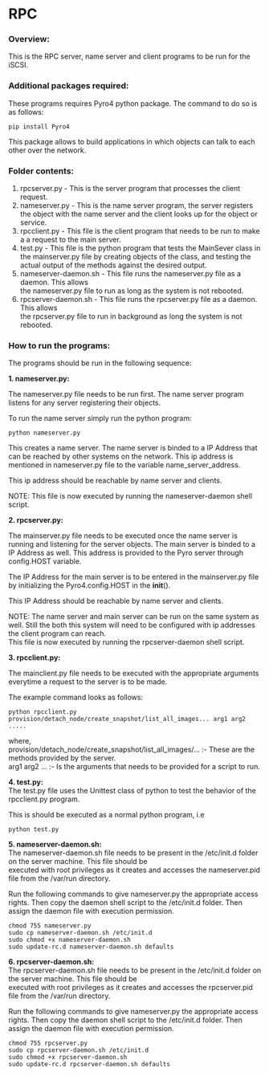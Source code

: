 # RPC

### Overview:  
This is the RPC server, name server and client programs to be run for the iSCSI.

### Additional packages required:  
These programs requires Pyro4 python package. The command to do so is as follows:  


    pip install Pyro4  

This package allows to build applications in which objects can talk to each other
over the network. 
  

### Folder contents:  
1. rpcserver.py - This is the server program that processes the client request.  
2. nameserver.py - This is the name server program, the server registers the object 
                   with the name server and the client looks up for the object or
                   service.  
3. rpcclient.py - This file is the client program that needs to be run to make a 
                   a request to the main server.
4. test.py  - This file is the python program that tests the MainSever class
                   in the mainserver.py file by creating objects of the class, and
                   testing the actual output of the methods against the desired output.  
5. nameserver-daemon.sh - This file runs the nameserver.py file as a daemon. This allows  
                          the nameserver.py file to run as long as the system is not rebooted.  
6. rpcserver-daemon.sh - This file runs the rpcserver.py file as a daemon. This allows  
                          the rpcserver.py file to run in background as long the system is not rebooted.
  
### How to run the programs:  
The programs should be run in the following sequence:  
  
**1. nameserver.py:**  
  
The nameserver.py file needs to be run first. The name server program listens for any
server registering their objects.  
  
To run the name server simply run the python program:  
  
    python nameserver.py  
  
This creates a name server. The name server is binded to a IP Address that can be reached
by other systems on the network. This ip address is mentioned in nameserver.py file to the
variable name_server_address.
  
This ip address should be reachable by name server and clients.  
  
NOTE: This file is now executed by running the nameserver-daemon shell script.
  
**2. rpcserver.py:**   
  
The mainserver.py file needs to be executed once the name server is running and listening for
the server objects. The main server is binded to a IP Address as well. This address is provided
to the Pyro server through config.HOST variable.  
  
The IP Address for the main server is to be entered in the mainserver.py file by initializing the 
 Pyro4.config.HOST in the __init__().
  
This IP Address should be reachable by name server and clients.   
  
NOTE: The name server and main server can be run on the same system as well. Still the both this 
      system will need to be configured with ip addresses the client program can reach.  
      This file is now executed by running the rpcserver-daemon shell script.
  
**3. rpcclient.py:**  
  
The mainclient.py file needs to be executed with the appropriate arguments everytime a request to
the server is to be made.  
  
The example command looks as follows:  
    
    python rpcclient.py provision/detach_node/create_snapshot/list_all_images... arg1 arg2 .....
  
where,  
     provision/detach_node/create_snapshot/list_all_images/... :- These are the methods provided by the server.  
     arg1 arg2 ... :- Is the arguments that needs to be provided for a script to run.  
  
**4. test.py:**  
The test.py file uses the Unittest class of python to test the behavior of the rpcclient.py program.  
  
This is should be executed as a normal python program, i.e  

    python test.py  
  
**5. nameserver-daemon.sh:**  
The nameserver-daemon.sh file needs to be present in the /etc/init.d folder on the server machine. This file should be  
executed with root privileges as it creates and accesses the nameserver.pid file from the /var/run directory.  

Run the following commands to give nameserver.py the appropriate access rights. Then copy the daemon shell script to the /etc/init.d folder. Then assign the daemon file with execution permission.  
  
    chmod 755 nameserver.py  
    sudo cp nameserver-daemon.sh /etc/init.d  
    sudo chmod +x nameserver-daemon.sh  
    sudo update-rc.d nameserver-daemon.sh defaults


**6. rpcserver-daemon.sh:**  
The rpcserver-daemon.sh file needs to be present in the /etc/init.d folder on the server machine. This file should be  
executed with root privileges as it creates and accesses the rpcserver.pid file from the /var/run directory.  
  
Run the following commands to give nameserver.py the appropriate access rights. Then copy the daemon shell script to the /etc/init.d folder. Then assign the daemon file with execution permission.  
  
    chmod 755 rpcserver.py  
    sudo cp rpcserver-daemon.sh /etc/init.d  
    sudo chmod +x rpcserver-daemon.sh  
    sudo update-rc.d rpcserver-daemon.sh defaults



